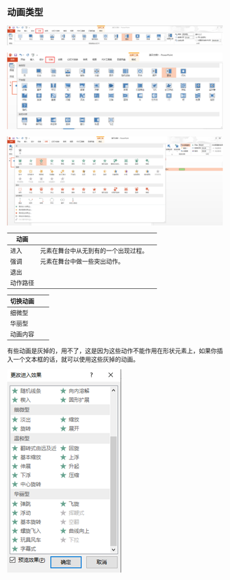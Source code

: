 ## 动画类型

![image-20201203233734105](https://raw.githubusercontent.com/huxiaoning/img/master/20201203233735.png)

![image-20201203234023364](https://raw.githubusercontent.com/huxiaoning/img/master/20201203234025.png)

![image-20201203233755882](https://raw.githubusercontent.com/huxiaoning/img/master/20201203233757.png)

| 动画     |                                      |      |
| -------- | ------------------------------------ | ---- |
| 进入     | 元素在舞台中从无到有的一个出现过程。 |      |
| 强调     | 元素在舞台中做一些突出动作。         |      |
| 退出     |                                      |      |
| 动作路径 |                                      |      |

| 切换动画 |      |      |
| -------- | ---- | ---- |
| 细微型   |      |      |
| 华丽型   |      |      |
| 动画内容 |      |      |



有些动画是灰掉的，用不了，这是因为这些动作不能作用在形状元素上，如果你插入一个文本框的话，就可以使用这些灰掉的动画。

![image-20201203235018069](https://raw.githubusercontent.com/huxiaoning/img/master/20201203235021.png)